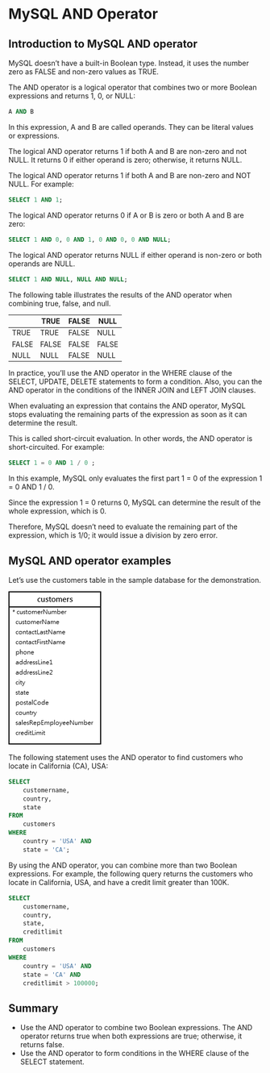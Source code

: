 # MySQL AND Operator

## Introduction to MySQL AND operator

MySQL doesn’t have a built-in Boolean type. Instead, it uses the number zero as FALSE and non-zero values as TRUE.

The AND operator is a logical operator that combines two or more Boolean expressions and returns 1, 0, or NULL:

```sql
A AND B
```

In this expression, A and B are called operands. They can be literal values or expressions.

The logical AND operator returns 1 if both A and B are non-zero and not NULL. It returns 0 if either operand is zero; otherwise, it returns NULL.

The logical AND operator returns 1 if both A and B are non-zero and NOT NULL. For example:

```sql
SELECT 1 AND 1;
```

The logical AND operator returns 0 if A or B is zero or both A and B are zero:

```sql
SELECT 1 AND 0, 0 AND 1, 0 AND 0, 0 AND NULL;
```

The logical AND operator returns NULL if either operand is non-zero or both operands are NULL.

```sql
SELECT 1 AND NULL, NULL AND NULL;
```

The following table illustrates the results of the AND operator when combining true, false, and null.

|       | TRUE  | FALSE | NULL  |
| ----- | ----- | ----- | ----- |
| TRUE  | TRUE  | FALSE | NULL  |
| FALSE | FALSE | FALSE | FALSE |
| NULL  | NULL  | FALSE | NULL  |

In practice, you’ll use the AND operator in the WHERE clause of the SELECT, UPDATE, DELETE statements to form a condition. Also, you can the AND operator in the conditions of the INNER JOIN and LEFT JOIN clauses.

When evaluating an expression that contains the AND operator, MySQL stops evaluating the remaining parts of the expression as soon as it can determine the result.

This is called short-circuit evaluation. In other words, the AND operator is short-circuited. For example:

```sql
SELECT 1 = 0 AND 1 / 0 ;
```

In this example, MySQL only evaluates the first part 1 = 0 of the expression 1 = 0 AND 1 / 0.

Since the expression 1 = 0 returns 0, MySQL can determine the result of the whole expression, which is 0.

Therefore, MySQL doesn’t need to evaluate the remaining part of the expression, which is 1/0; it would issue a division by zero error.

## MySQL AND operator examples

Let’s use the customers table in the sample database for the demonstration.

<img src="./images/customers.png" alt="" />

The following statement uses the AND operator to find customers who locate in California (CA), USA:

```sql
SELECT
    customername,
    country,
    state
FROM
    customers
WHERE
    country = 'USA' AND
    state = 'CA';
```

By using the AND operator, you can combine more than two Boolean expressions. For example, the following query returns the customers who locate in California, USA, and have a credit limit greater than 100K.

```sql
SELECT
    customername,
    country,
    state,
    creditlimit
FROM
    customers
WHERE
    country = 'USA' AND
    state = 'CA' AND
    creditlimit > 100000;
```

## Summary

- Use the AND operator to combine two Boolean expressions. The AND operator returns true when both expressions are true; otherwise, it returns false.
- Use the AND operator to form conditions in the WHERE clause of the SELECT statement.
